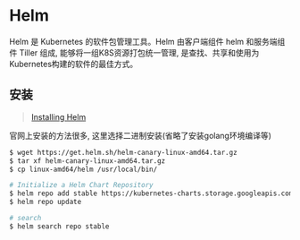# Helm

Helm 是 Kubernetes 的软件包管理工具。Helm 由客户端组件 helm 和服务端组件 Tiller 组成, 能够将一组K8S资源打包统一管理, 是查找、共享和使用为Kubernetes构建的软件的最佳方式。

## 安装

> [Installing Helm](https://helm.sh/docs/intro/install/)

官网上安装的方法很多, 这里选择二进制安装(省略了安装golang环境编译等)

```bash
$ wget https://get.helm.sh/helm-canary-linux-amd64.tar.gz
$ tar xf helm-canary-linux-amd64.tar.gz
$ cp linux-amd64/helm /usr/local/bin/

# Initialize a Helm Chart Repository
$ helm repo add stable https://kubernetes-charts.storage.googleapis.com/
$ helm repo update

# search
$ helm search repo stable
```
